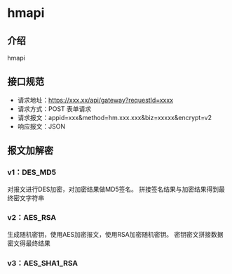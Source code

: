 # hmapi

## 介绍

hmapi

## 接口规范

- 请求地址：https://xxx.xx/api/gateway?requestId=xxxx
- 请求方式：POST 表单请求
- 请求报文：appid=xxx&method=hm.xxx.xxx&biz=xxxxx&encrypt=v2
- 响应报文：JSON

## 报文加解密

### v1：DES_MD5

对报文进行DES加密，对加密结果做MD5签名。 拼接签名结果与加密结果得到最终密文字符串

### v2：AES_RSA

生成随机密钥，使用AES加密报文，使用RSA加密随机密钥。 密钥密文拼接数据密文得最终结果

### v3：AES_SHA1_RSA
